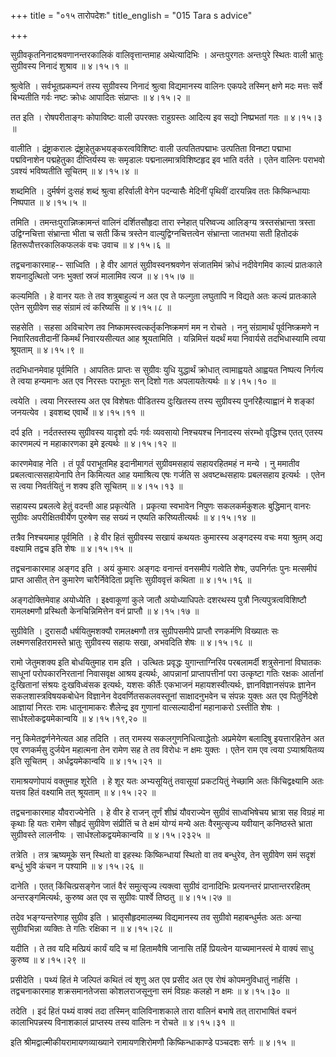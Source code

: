 +++
title = "०१५ तारोपदेशः"
title_english = "015 Tara s advice"

+++


सुग्रीवकृतनिनादश्रवणानन्तरकालिकं वालिवृत्तान्तमाह अथेत्यादिभिः ।
अन्तःपुरगतः अन्तःपुरे स्थितः वाली भ्रातुः सुग्रीवस्य निनादं शुश्राव  ॥ 
४।१५।१  ॥   

  

श्रुत्वेति । सर्वभूतप्रकम्पनं तस्य सुग्रीवस्य निनादं श्रुत्वा
विद्यमानस्य वालिनः एकपदे तस्मिन् क्षणे मदः मत्तः सर्वे बिभ्यतीति गर्वः
नष्टः क्रोधः आपादितः संप्राप्तः  ॥  ४।१५।२  ॥   

  

तत इति । रोषपरीताङ्गः कोपाविष्टः वाली उपरक्तः राहुग्रस्तः आदित्य इव
सद्यो निष्प्रभतां गतः  ॥  ४।१५।३  ॥   

  

वालीति । द्रंष्ट्राकरालः द्रंष्ट्राहेतुकभयङ्करत्वविशिष्टः वाली
उत्पतितपद्माभः उत्पतिता विनष्टा पद्माभा पद्मविनाशेन पद्महेतुका
दीप्तिर्यस्य सः समृडालः पद्मनालमात्रविशिष्टहृद इव भाति वर्तते । एतेन
वालिनः पराभवो ऽवश्यं भविष्यतीति सूचितम्  ॥  ४।१५।४  ॥   

  

शब्दमिति । दुर्मर्षणं दुःसहं शब्दं श्रुत्वा हरिर्वाली वेगेन पदन्यासैः
मेदिनीं पृथिवीं दारयन्निव ततः किष्किन्धायाः निष्पपात  ॥  ४।१५।५  ॥   

  

तमिति । तमन्तःपुरान्निष्क्रामन्तं वालिनं दर्शितसौहृदा तारा स्नेहात्
परिष्वज्य आलिङ्ग्य त्रस्तसंभ्रान्ता त्रस्ता उद्विग्नचित्ता संभ्रान्ता
भीता च सती किंच त्रस्तेन वाल्युद्विग्नचित्तत्वेन संभ्रान्ता जातभया सती
हितोदकं हितरूपौत्तरकालिकफलकं वचः उवाच  ॥  ४।१५।६  ॥   

  

तद्वचनाकारमाह-- साध्विति । हे वीर आगतं सुग्रीवस्वनश्रवणेन संजातमिमं
क्रोधं नदीवेगमिव काल्यं प्रातःकाले शयनादुत्थितो जनः भुक्तां स्रजं
मालामिव त्यज  ॥  ४।१५।७  ॥   

  

कल्यमिति । हे वानर यतः ते तव शत्रुबाहुल्यं न अत एव ते फल्गुता लघुतापि न
विद्यते अतः कल्यं प्रातःकाले एतेन सुग्रीवेण सह संग्रामं त्वं करिष्यसि  ॥ 
४।१५।८  ॥   

  

सहसेति । सहसा अविचारेण तव निष्कामस्त्वत्कर्तृकनिष्क्रमणं मम न रोचते ।
ननु संग्रामार्थं पूर्वनिष्क्रमणे न निवारितवतीदानीं किमर्थं निवारयसीत्यत
आह श्रूयतामिति । यन्निमित्तं यदर्थं मया निवार्यसे तदभिधास्यामि त्वया
श्रूयताम्  ॥  ४।१५।९  ॥   

  

तदभिधानमेवाह पूर्वमिति । आपतितः प्राप्तः स सुग्रीवः युधि युद्धार्थं
क्रोधात् त्वामाह्वयते आह्वयत निष्पत्य निर्गत्य ते त्वया हन्यमानः अत एव
निरस्तः पराभूतः सन् दिशो गतः अपलायतेत्यर्थः  ॥  ४।१५।१०  ॥   

  

त्वयेति । त्वया निरस्तस्य अत एव विशेषतः पीडितस्य दुःखितस्य तस्य
सुग्रीवस्य पुनरिहैत्याह्वानं मे शङ्कां जनयत्येव । इवशब्द एवार्थे  ॥ 
४।१५।११  ॥   

  

दर्प इति । नर्दतस्तस्य सुग्रीवस्य यादृशो दर्पः गर्वः व्यवसायो निश्चयश्च
निनादस्य संरम्भो वृद्धिश्च एतत् एतस्य कारणमल्पं न महाकारणका इमे इत्यर्थः
 ॥  ४।१५।१२  ॥   

  

कारणमेवाह नेति । तं पूर्वं पराभूतमिह इदानीमागतं सुग्रीवमसहायं
सहायरहितमहं न मन्ये । नु ममातीव प्रबलत्वात्ससहायेनापि तेन किमित्यत आह
यमाश्रित्य एषः गर्जति स अवष्टब्धसहायः प्रबलसहाय इत्यर्थः । एतेन स त्वया
निवर्तयितुं न शक्य इति सूचितम्  ॥  ४।१५।१३  ॥   

  

सहायस्य प्रबलत्वे हेतुं वदन्ती आह प्रकृत्येति । प्रकृत्या स्वभावेन
निपुणः सकलकर्मकुशलः बुद्धिमान् वानरः सुग्रीवः अपरीक्षितवीर्येण पुरुषेण
सह सख्यं न एष्यति करिष्यतीत्यर्थः  ॥  ४।१५।१४  ॥   

  

तत्रैव निश्चयमाह पूर्वमिति । हे वीर हितं सुग्रीवस्य सखायं कथयतः कुमारस्य
अङ्गदस्य वचः मया श्रुतम् अद्य वक्ष्यामि तद्वच इति शेषः  ॥  ४।१५।१५  ॥   

  

तद्वचनाकारमाह अङ्गद इति । अयं कुमारः अङ्गदः वनान्तं वनसमीपं गत्वेति
शेषः, उपनिर्गतः पुनः मत्समीपं प्राप्त आसीत् तेन कुमारेण चारैर्निवेदिता
प्रवृत्तिः सुग्रीववृत्तं कथिता  ॥  ४।१५।१६  ॥   

  

अङ्गदोक्तिमेवाह अयोध्येति । इक्ष्वाकूणां कुले जातौ अयोध्याधिपतेः दशरथस्य
पुत्रौ नित्यपुत्रत्वविशिष्टौ रामलक्ष्मणौ प्रस्थितौ केनचिन्निमित्तेन वनं
प्राप्तौ  ॥  ४।१५।१७  ॥   

  

सुग्रीवेति । दुरासदौ धर्षयितुमशक्यौ रामलक्ष्मणौ तत्र सुग्रीपसमीपे
प्राप्तौ रणकर्मणि विख्यातः सः लक्ष्मणसहितरामस्ते भ्रातुः सुग्रीवस्य
सहायः सखा, अभवदिति शेषः  ॥  ४।१५।१८  ॥   

  

रामो जेतुमशक्य इति बोधयितुमाह राम इति । उत्थितः प्रवृद्धः
युगान्ताग्निरिव परबलामर्दी शत्रुसेनानां विघातकः साधूनां परोपकारनिरतानां
निवासवृक्ष आश्रय इत्यर्थः, आपन्नानां प्राप्तापत्तीनां परा उत्कृष्टा गतिः
रक्षकः आर्तानां दुःखितानां संश्रयः दुःखविध्वंसक इत्यर्थः, यशसः कीर्तेः
एकभाजनं महायशस्वीत्यर्थः, ज्ञानविज्ञानसंपन्नः ज्ञानेन
सकलशास्त्रविषयकबोधेन विज्ञानेन वेदवर्णितसकलवस्तूनां साक्षादनुभवेन च
संपन्नः युक्तः अत एव पितुर्निदेशे आज्ञायां निरतः रामः धातूनामाकरः
शैलेन्द्र इव गुणानां वात्सल्यादीनां महानाकरो ऽस्तीति शेषः ।
सार्धश्लोकद्वयमेकान्वयि  ॥  ४।१५।१९,२०  ॥   

  

ननु किमेतद्वर्णनेनेत्यत आह तदिति । तत् रामस्य सकलगुणनिधित्वाद्धेतोः
अप्रमेयेण बलादिषु इयत्तारहितेन अत एव रणकर्मसु दुर्जयेन महात्मना तेन
रामेण सह ते तव विरोधः न क्षमः युक्तः । एतेन राम एव त्वया ऽप्याश्रयितव्य
इति सूचितम् । अर्धद्वयमेकान्वयि  ॥  ४।१५।२१  ॥   

  

रामाश्रयणोपायं वक्तुमाह शूरेति । हे शूर यतः अभ्यसूयितुं तवासूयां
प्रकटयितुं नेच्छामि अतः किंचिद्वक्ष्यामि अतः यत्तव हितं वक्ष्यामि तत्
श्रूयताम्  ॥  ४।१५।२२  ॥   

  

तद्वचनाकारमाह यौवराज्येनेति । हे वीर हे राजन् तूर्णं शीघ्रं यौवराज्येन
सुग्रीवं साध्वभिषेचय भ्रात्रा सह विग्रहं मा कृथाः हि यतः रामेण सौहृदं
सुग्रीवेण संप्रीतिं च ते क्षमं योग्यं मन्ये अतः वैरमुत्सृज्य यवीयान्
कनिष्ठस्ते भ्राता सुग्रीवस्ते लालनीयः । सार्धश्लोकद्वयमेकान्वयि  ॥ 
४।१५।२३२५  ॥   

  

तत्रेति । तत्र ऋष्यमूके सन् स्थितो वा इहस्थः किष्किन्धायां स्थितो वा तव
बन्धुरेव, तेन सुग्रीवेण समं सदृशं बन्धुं भुवि कंचन न पश्यामि  ॥  ४।१५।२६
 ॥   

  

दानेति । एतत् किंचित्प्रसङ्गेन जातं वैरं समुत्सृज्य त्यक्त्वा सुग्रीवं
दानादिभिः प्रत्यनन्तरं प्राप्तान्तररहितम् अन्तरङ्गमित्यर्थः, कुरुष्व अत
एव स सुग्रीवः पार्श्वे तिष्ठतु  ॥  ४।१५।२७  ॥   

  

तदेव भङ्ग्यन्तरेणाह सुग्रीव इति । भ्रातृसौहृदमालम्ब्य विद्यमानस्य तव
सुग्रीवो महाबन्धुर्मतः अतः अन्या सुग्रीवभिन्ना व्यक्तिः ते गतिः रक्षिका
न  ॥  ४।१५।२८ ॥   

  

यदीति । ते तव यदि मत्प्रियं कार्यं यदि च मां हितामवैषि जानासि तर्हि
प्रियत्वेन याच्यमानस्त्वं मे वाक्यं साधु कुरुष्व  ॥  ४।१५।२९  ॥   

  

प्रसीदेति । पथ्यं हितं मे जल्पितं कथितं त्वं शृणु अत एव प्रसीद अत एव
रोषं कोपमनुविधातुं नार्हसि । तद्वचनाकारमाह शक्रसमानतेजसा कोशलराजसूनुना
समं विग्रहः कलहो न क्षमः  ॥  ४।१५।३०  ॥   

  

तदेति । इदं हितं पथ्यं वाक्यं तदा तस्मिन् वालिविनाशकाले तारा वालिनं
बभाषे तत् ताराभाषितं वचनं कालाभिपन्नस्य विनाशकालं प्राप्तस्य तस्य वालिनः
न रोचते  ॥  ४।१५।३१  ॥   

  

इति श्रीमद्वाल्मीकीयरामायणव्याख्याने रामायणशिरोमणौ किष्किन्धाकाण्डे
पञ्चदशः सर्गः  ॥  ४।१५  ॥   

  



